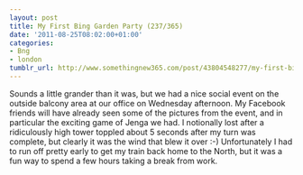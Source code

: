```yaml
---
layout: post
title: My First Bing Garden Party (237/365)
date: '2011-08-25T08:02:00+01:00'
categories:
- Bng
- london
tumblr_url: http://www.somethingnew365.com/post/43804548277/my-first-bing-garden-party-237365
---
```

Sounds a little grander than it was, but we had a nice social event on the outside balcony area at our office on Wednesday afternoon.
My Facebook friends will have already seen some of the pictures from the event, and in particular the exciting game of Jenga we had. I notionally lost after a ridiculously high tower toppled about 5 seconds after my turn was complete, but clearly it was the wind that blew it over :-)
Unfortunately I had to run off pretty early to get my train back home to the North, but it was a fun way to spend a few hours taking a break from work.
